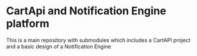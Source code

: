 # CartApi and Notification Engine platform
This is a main repository with submodules which includes a CartAPI project and a basic design of a Notification Engine
